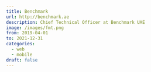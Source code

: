 ```yaml
---
title: Benchmark
url: http://benchmark.ae
description: Chief Technical Officer at Benchmark UAE
image: /images/fmt.png
from: 2019-04-01
to: 2021-12-31
categories:
  - web
  - mobile
draft: false
---
```

